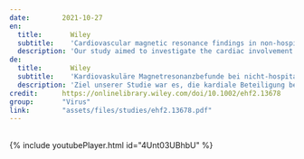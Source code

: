 ```yaml
---
date:        2021-10-27
en:
  title:       Wiley
  subtitle:    'Cardiovascular magnetic resonance findings in non-hospitalized paediatric patients after recovery from COVID-19'
  description: 'Our study aimed to investigate the cardiac involvement with sensitive tissue characterization in non-hospitalized children with coronavirus disease 2019 (COVID-19) infection using cardiovascular magnetic resonance (CMR) imaging.'
de: 
  title:       Wiley
  subtitle:    'Kardiovaskuläre Magnetresonanzbefunde bei nicht-hospitalisierten pädiatrischen Patienten nach der Genesung von COVID-19'
  description: 'Ziel unserer Studie war es, die kardiale Beteiligung bei nicht hospitalisierten Kindern mit einer Infektion durch das Coronavirus 2019 (COVID-19) mit Hilfe der kardiovaskulären Magnetresonanztomographie (CMR) zu untersuchen und das Gewebe zu charakterisieren.'
credit:      https://onlinelibrary.wiley.com/doi/10.1002/ehf2.13678
group:       "Virus"
link:        "assets/files/studies/ehf2.13678.pdf"
---
```

<object data="{{ page.link }}" style='height:calc(100vh - 400px); width: 100%' type='application/pdf'></object>
<br/>
{% include youtubePlayer.html id="4Unt03UBhbU" %}

